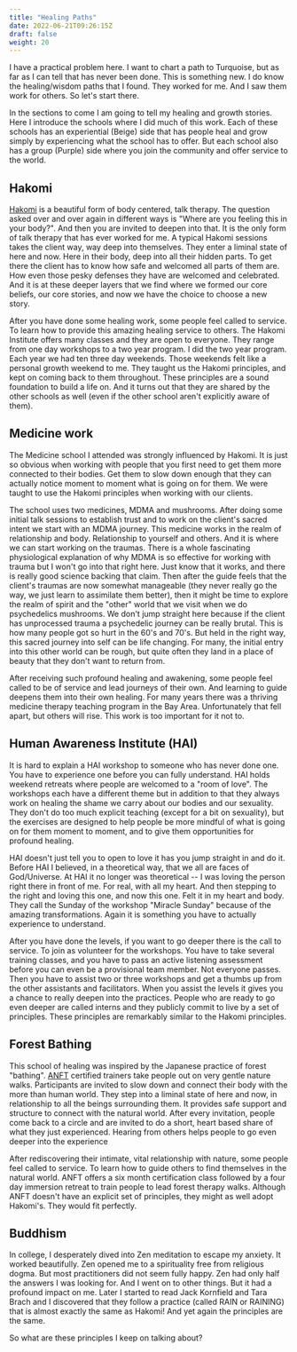```yaml
---
title: "Healing Paths"
date: 2022-06-21T09:26:15Z
draft: false
weight: 20
---
```

I have a practical problem here. I want to chart a path to Turquoise, but as far as I can tell that has never been done. This is something new. I do know the healing/wisdom paths that I found. They worked for me. And I saw them work for others. So let's start there.

In the sections to come I am going to tell my healing and growth stories. Here I introduce the schools where I did much of this work. Each of these schools has an experiential (Beige) side that has people heal and grow simply by experiencing what the school has to offer. But each school also has a group (Purple) side where you join the community and offer service to the world.

## Hakomi

[Hakomi](https://hakomiinstitute.com/) is a beautiful form of body centered, talk therapy. The question asked over and over again in different ways is "Where are you feeling this in your body?". And then you are invited to deepen into that. It is the only form of talk therapy that has ever worked for me. A typical Hakomi sessions takes the client way, way deep into themselves. They enter a liminal state of here and now. Here in their body, deep into all their hidden parts. To get there the client has to know how safe and welcomed all parts of them are. How even those pesky defenses they have are welcomed and celebrated. And it is at these deeper layers that we find where we formed our core beliefs, our core stories, and now we have the choice to choose a new story.

After you have done some healing work, some people feel called to service. To learn how to provide this amazing healing service to others. The Hakomi Institute offers many classes and they are open to everyone. They range from one day workshops to a two year program. I did the two year program. Each year we had ten three day weekends. Those weekends felt like a personal growth weekend to me. They taught us the Hakomi principles, and kept on coming back to them throughout. These principles are a sound foundation to build a life on. And it turns out that they are shared by the other schools as well (even if the other school aren't explicitly aware of them).

## Medicine work

The Medicine school I attended was strongly influenced by Hakomi. It is just so obvious when working with people that you first need to get them more connected to their bodies. Get them to slow down enough that they can actually notice moment to moment what is going on for them. We were taught to use the Hakomi principles when working with our clients.

The school uses two medicines, MDMA and mushrooms. After doing some initial talk sessions to establish trust and to work on the client's sacred intent we start with an MDMA journey. This medicine works in the realm of relationship and body. Relationship to yourself and others. And it is where we can start working on the traumas. There is a whole fascinating physiological explanation of why MDMA is so effective for working with trauma but I won't go into that right here. Just know that it works, and there is really good science backing that claim. Then after the guide feels that the client's traumas are now somewhat manageable (they never really go the way, we just learn to assimilate them better), then it might be time to explore the realm of spirit and the "other" world that we visit when we do psychedelics mushrooms. We don't jump straight here because if the client has unprocessed trauma a psychedelic journey can be really brutal. This is how many people got so hurt in the 60's and 70's. But held in the right way, this sacred journey into self can be life changing. For many, the initial entry into this other world can be rough, but quite often they land in a place of beauty that they don't want to return from.

After receiving such profound healing and awakening, some people feel called to be of service and lead journeys of their own. And learning to guide deepens them into their own healing. For many years there was a thriving medicine therapy teaching program in the Bay Area. Unfortunately that fell apart, but others will rise. This work is too important for it not to.

## Human Awareness Institute (HAI)

It is hard to explain a HAI workshop to someone who has never done one. You have to experience one before you can fully understand. HAI holds weekend retreats where people are welcomed to a "room of love". The workshops each have a different theme but in addition to that they always work on healing the shame we carry about our bodies and our sexuality. They don't do too much explicit teaching (except for a bit on sexuality), but the exercises are designed to help people be more mindful of what is going on for them moment to moment, and to give them opportunities for profound healing.

HAI doesn't just tell you to open to love it has you jump straight in and do it. Before HAI I believed, in a theoretical way, that we all are faces of God/Universe. At HAI it no longer was theoretical -- I was loving the person right there in front of me. For real, with all my heart. And then stepping to the right and loving this one, and now this one. Felt it in my heart and body. They call the Sunday of the workshop "Miracle Sunday" because of the amazing transformations. Again it is something you have to actually experience to understand.

After you have done the levels, if you want to go deeper there is the call to service. To join as volunteer for the workshops. You have to take several training classes, and you have to pass an active listening assessment before you can even be a provisional team member. Not everyone passes. Then you have to assist two or three workshops and get a thumbs up from the other assistants and facilitators. When you assist the levels it gives you a chance to really deepen into the practices. People who are ready to go even deeper are called interns and they publicly commit to live by a set of principles. These principles are remarkably similar to the Hakomi principles.

## Forest Bathing

This school of healing was inspired by the Japanese practice of forest "bathing". [ANFT](https://www.natureandforesttherapy.earth/) certified trainers take people out on very gentle nature walks. Participants are invited to slow down and connect their body with the more than human world. They step into a liminal state of here and now, in relationship to all the beings surrounding them. It provides safe support and structure to connect with the natural world. After every invitation, people come back to a circle and are invited to do a short, heart based share of what they just experienced. Hearing from others helps people to go even deeper into the experience

After rediscovering their intimate, vital relationship with nature, some people feel called to service. To learn how to guide others to find themselves in the natural world. ANFT offers a six month certification class followed by a four day immersion retreat to train people to lead forest therapy walks. Although ANFT doesn't have an explicit set of principles, they might as well adopt Hakomi's. They would fit perfectly.

## Buddhism

In college, I desperately dived into Zen meditation to escape my anxiety. It worked beautifully. Zen opened me to a spirituality free from religious dogma. But most practitioners did not seem fully happy. Zen had only half the answers I was looking for. And I went on to other things. But it had a profound impact on me. Later I started to read Jack Kornfield and Tara Brach and I discovered that they follow a practice (called RAIN or RAINING) that is almost exactly the same as Hakomi! And yet again the principles are the same.

So what are these principles I keep on talking about?
